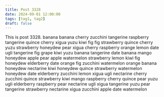 ```yaml
---
title: Post 3328
date: 2024-09-01 12:00:00
tags: [tag1, tag2]
draft: false
---
```

This is post 3328.
banana
banana
cherry
zucchini
tangerine
raspberry
tangerine
quince
cherry
xigua
yuzu
kiwi
fig
fig
strawberry
quince
cherry
yuzu
strawberry
honeydew
pear
xigua
cherry
raspberry
orange
lemon
date
ugli
tangerine
fig
grape
kiwi
yuzu
banana
tangerine
date
banana
mango
honeydew
apple
pear
apple
watermelon
strawberry
lemon
kiwi
fig
honeydew
elderberry
date
orange
fig
zucchini
watermelon
orange
banana
honeydew
nectarine
kiwi
honeydew
quince
strawberry
watermelon
honeydew
date
elderberry
zucchini
lemon
xigua
ugli
nectarine
cherry
zucchini
quince
strawberry
kiwi
mango
raspberry
cherry
quince
pear
yuzu
ugli
elderberry
raspberry
pear
nectarine
ugli
xigua
tangerine
yuzu
pear
tangerine
strawberry
nectarine
xigua
zucchini
apple
date
watermelon

